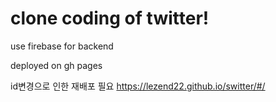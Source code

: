 # clone coding of twitter!

use firebase for backend

deployed on gh pages

id변경으로 인한 재배포 필요
https://lezend22.github.io/switter/#/
